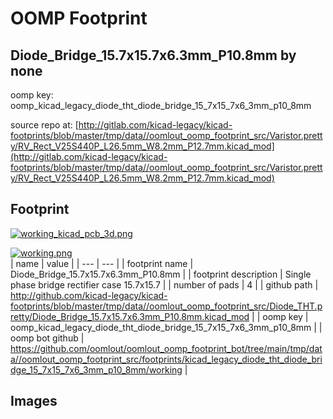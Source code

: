 # OOMP Footprint  
## Diode_Bridge_15.7x15.7x6.3mm_P10.8mm  by none  
  
oomp key: oomp_kicad_legacy_diode_tht_diode_bridge_15_7x15_7x6_3mm_p10_8mm  
  
source repo at: [http://gitlab.com/kicad-legacy/kicad-footprints/blob/master/tmp/data//oomlout_oomp_footprint_src/Varistor.pretty/RV_Rect_V25S440P_L26.5mm_W8.2mm_P12.7mm.kicad_mod](http://gitlab.com/kicad-legacy/kicad-footprints/blob/master/tmp/data//oomlout_oomp_footprint_src/Varistor.pretty/RV_Rect_V25S440P_L26.5mm_W8.2mm_P12.7mm.kicad_mod)  
## Footprint  
  
[![working_kicad_pcb_3d.png](working_kicad_pcb_3d_600.png)](working_kicad_pcb_3d.png)  
  
[![working.png](working_600.png)](working.png)  
| name | value | 
| --- | --- | 
| footprint name | Diode_Bridge_15.7x15.7x6.3mm_P10.8mm | 
| footprint description | Single phase bridge rectifier case 15.7x15.7 | 
| number of pads | 4 | 
| github path | http://github.com/kicad-legacy/kicad-footprints/blob/master/tmp/data//oomlout_oomp_footprint_src/Diode_THT.pretty/Diode_Bridge_15.7x15.7x6.3mm_P10.8mm.kicad_mod | 
| oomp key | oomp_kicad_legacy_diode_tht_diode_bridge_15_7x15_7x6_3mm_p10_8mm | 
| oomp bot github | https://github.com/oomlout/oomlout_oomp_footprint_bot/tree/main/tmp/data//oomlout_oomp_footprint_src/footprints/kicad_legacy_diode_tht_diode_bridge_15_7x15_7x6_3mm_p10_8mm/working | 
## Images  
